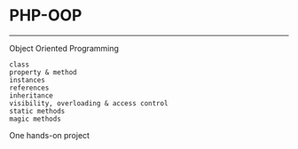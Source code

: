 # PHP-OOP
***************************
Object Oriented Programming

    class
    property & method
    instances
    references
    inheritance
    visibility, overloading & access control
    static methods
    magic methods

One hands-on project
